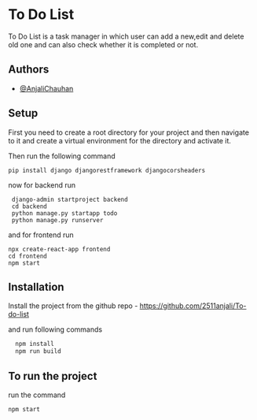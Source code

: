 
# To Do List
To Do List is a task manager in which user can add a new,edit and delete old one and can also check whether it is completed or not.


## Authors

- [@AnjaliChauhan](https://github.com/2511anjali/Book-Your-Book)


## Setup

First you need to create a root directory for your project and then navigate to it and create a virtual environment for the directory and activate it.
 
Then run the following command
```
pip install django djangorestframework djangocorsheaders
```
now for backend run
```
 django-admin startproject backend
 cd backend
 python manage.py startapp todo
 python manage.py runserver
 ```

and for frontend run
```
npx create-react-app frontend
cd frontend
npm start
```


## Installation
Install the project from the github repo - https://github.com/2511anjali/To-do-list

and run following commands
```bash
  npm install 
  npm run build
```
    
## To run the project

run the command
```
npm start
```

